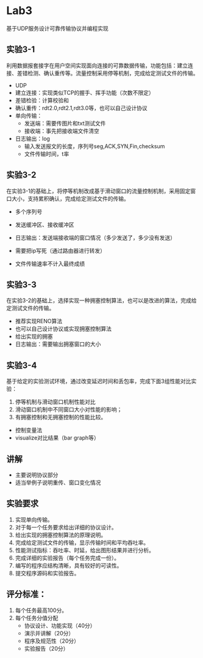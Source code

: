 # Lab3

基于UDP服务设计可靠传输协议并编程实现

## 实验3-1

利用数据报套接字在用户空间实现面向连接的可靠数据传输，功能包括：建立连接、差错检测、确认重传等。流量控制采用停等机制，完成给定测试文件的传输。

+ UDP
+ 建立连接：实现类似TCP的握手、挥手功能（次数不限定）
+ 差错检验：计算校验和
+ 确认重传：rdt2.0,rdt2.1,rdt3.0等，也可以自己设计协议
+ 单向传输：
	+ 发送端：需要传图片和txt测试文件
	+ 接收端：事先把接收端文件清空
+ 日志输出：log
	+ 输入发送报文的长度，序列号seg,ACK,SYN,Fin,checksum 
	+ 文件传输时间，t率

## 实验3-2

在实验3-1的基础上，将停等机制改成基于滑动窗口的流量控制机制，采用固定窗口大小，支持累积确认，完成给定测试文件的传输。

+ 多个序列号
+ 发送缓冲区、接收缓冲区
+ 日志输出：发送端接收端的窗口情况（多少发送了，多少没有发送）

+ 需要把ip写死（通过路由器进行转发）
+ 文件传输速率不计入最终成绩

## 实验3-3

在实验3-2的基础上，选择实现一种拥塞控制算法，也可以是改进的算法，完成给定测试文件的传输。

+ 推荐实现RENO算法
+ 也可以自己设计协议或实现拥塞控制算法
+ 给出实现的拥塞
+ 日志输出：需要输出拥塞窗口的大小

## 实验3-4

基于给定的实验测试环境，通过改变延迟时间和丢包率，完成下面3组性能对比实验：
1. 停等机制与滑动窗口机制性能对比
2. 滑动窗口机制中不同窗口大小对性能的影响；
3. 有拥塞控制和无拥塞控制的性能比较。

+ 控制变量法
+ visualize对比结果（bar graph等）

## 讲解

+ 主要说明协议部分
+ 适当举例子说明重传、窗口变化情况



## **实验要求**

1. 实现单向传输。
2. 对于每一个任务要求给出详细的协议设计。
3. 给出实现的拥塞控制算法的原理说明。
3. 完成给定测试文件的传输，显示传输时间和平均吞吐率。
3. 性能测试指标：吞吐率、时延，给出图形结果并进行分析。
3. 完成详细的实验报告（每个任务完成一份）。
3. 编写的程序应结构清晰，具有较好的可读性。
3. 提交程序源码和实验报告。

 

## **评分标准：**

1.  每个任务最高100分。
2.  每个任务分值分配
    + 协议设计、功能实现（40分）
    + 演示并讲解（20分）
    + 程序及规范性（20分）
    + 实验报告（20分）

 